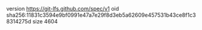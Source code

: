 version https://git-lfs.github.com/spec/v1
oid sha256:11831c3594e9bf0991e47a7e29f8d3eb5a62609e457531b43ce8f1c38314275d
size 4604
